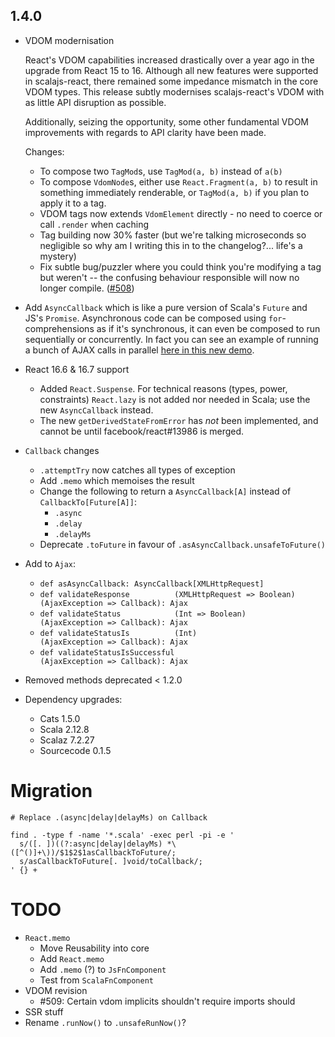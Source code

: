 ## 1.4.0

* VDOM modernisation

  React's VDOM capabilities increased drastically over a year ago in the upgrade from React 15 to 16.
  Although all new features were supported in scalajs-react, there remained some impedance mismatch in
  the core VDOM types. This release subtly modernises scalajs-react's VDOM with as little API disruption
  as possible.

  Additionally, seizing the opportunity, some other fundamental VDOM improvements with regards to API
  clarity have been made.

  Changes:

  * To compose two `TagMod`s, use `TagMod(a, b)` instead of `a(b)`
  * To compose `VdomNode`s, either use `React.Fragment(a, b)` to result in something immediately renderable, or `TagMod(a, b)` if you plan to apply it to a tag.
  * VDOM tags now extends `VdomElement` directly - no need to coerce or call `.render` when caching
  * Tag building now 30% faster (but we're talking microseconds so negligible so why am I writing this in to the changelog?... life's a mystery)
  * Fix subtle bug/puzzler where you could think you're modifying a tag but weren't --
    the confusing behaviour responsible will now no longer compile. ([#508](https://github.com/japgolly/scalajs-react/issues/508))

* Add `AsyncCallback` which is like a pure version of Scala's `Future` and JS's `Promise`.
  Asynchronous code can be composed using `for`-comprehensions as if it's synchronous,
  it can even be composed to run sequentially or concurrently. In fact you can see an example
  of running a bunch of AJAX calls in parallel [here in this new demo](https://japgolly.github.io/scalajs-react/#examples/ajax-2).

* React 16.6 & 16.7 support
  * Added `React.Suspense`.
    For technical reasons (types, power, constraints) `React.lazy` is not added nor needed in Scala;
    use the new `AsyncCallback` instead.
  * The new `getDerivedStateFromError` has *not* been implemented, and cannot be until facebook/react#13986 is merged.

* `Callback` changes
  * `.attemptTry` now catches all types of exception
  * Add `.memo` which memoises the result
  * Change the following to return a `AsyncCallback[A]` instead of `CallbackTo[Future[A]]`:
    * `.async`
    * `.delay`
    * `.delayMs`
  * Deprecate `.toFuture` in favour of `.asAsyncCallback.unsafeToFuture()`

* Add to `Ajax`:
  * `def asAsyncCallback: AsyncCallback[XMLHttpRequest]`
  * `def validateResponse          (XMLHttpRequest => Boolean)(AjaxException => Callback): Ajax`
  * `def validateStatus            (Int => Boolean)           (AjaxException => Callback): Ajax`
  * `def validateStatusIs          (Int)                      (AjaxException => Callback): Ajax`
  * `def validateStatusIsSuccessful                           (AjaxException => Callback): Ajax`

* Removed methods deprecated < 1.2.0

* Dependency upgrades:
  * Cats 1.5.0
  * Scala 2.12.8
  * Scalaz 7.2.27
  * Sourcecode 0.1.5

# Migration

```
# Replace .(async|delay|delayMs) on Callback

find . -type f -name '*.scala' -exec perl -pi -e '
  s/([. ])((?:async|delay|delayMs) *\([^()]+\))/$1$2$1asCallbackToFuture/;
  s/asCallbackToFuture[. ]void/toCallback/;
' {} +
```


# TODO

* `React.memo`
  * Move Reusability into core
  * Add `React.memo`
  * Add `.memo` (?) to `JsFnComponent`
  * Test from `ScalaFnComponent`
* VDOM revision
  * #509: Certain vdom implicits shouldn't require imports should
* SSR stuff
* Rename `.runNow()` to `.unsafeRunNow()`?

